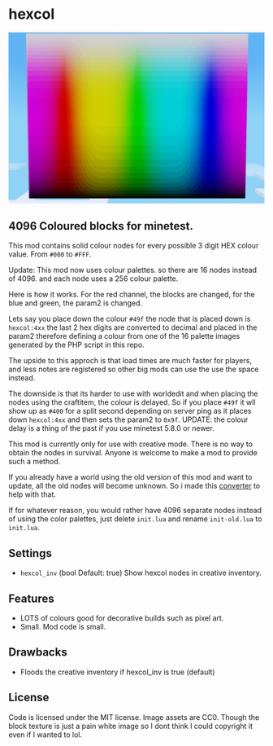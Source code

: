 # hexcol

![Mod Screenshot](screenshot.png)

## 4096 Coloured blocks for minetest.

This mod contains solid colour nodes for every possible 3 digit HEX colour value. From `#000` to `#FFF`.

Update: This mod now uses colour palettes. so there are 16 nodes instead of 4096.
and each node uses a 256 colour palette.

Here is how it works. For the red channel, the blocks are changed, for the blue and green, the param2 is changed.

Lets say you place down the colour `#49f` the node that is placed down is `hexcol:4xx` the last 2 hex digits are converted to decimal and placed in the param2 therefore defining a colour from one of the 16 palette images generated by the PHP script in this repo.

The upside to this approch is that load times are much faster for players, and less notes are registered so other big mods can use the use the space instead. 

The downside is that its harder to use with worldedit and when placing the nodes using the craftitem, the colour is delayed. So if you place `#49f` it wll show up as `#400` for a split second depending on server ping as it places down `hexcol:4xx` and then sets the param2 to `0x9f`. UPDATE: the colour delay is a thing of the past if you use minetest 5.8.0 or newer.

This mod is currently only for use with creative mode. There is no way to obtain the nodes in survival. Anyone is welcome to make a mod to provide such a method.

If you already have a world using the old version of this mod and want to update, all the old nodes will become unknown. So i made this [converter](https://github.com/JasonTable/hexcol-colvert) to help with that.

If for whatever reason, you would rather have 4096 separate nodes instead of using the color palettes, just delete `init.lua` and rename `init-old.lua` to `init.lua`.

## Settings

* `hexcol_inv` (bool Default: true) Show hexcol nodes in creative inventory.

## Features

* LOTS of colours good for decorative builds such as pixel art.
* Small. Mod code is small.

## Drawbacks

* Floods the creative inventory if hexcol_inv is true (default)

## License

Code is licensed under the MIT license. Image assets are CC0. Though the block texture is just a pain white image so I dont think I could copyright it even if I wanted to lol.
